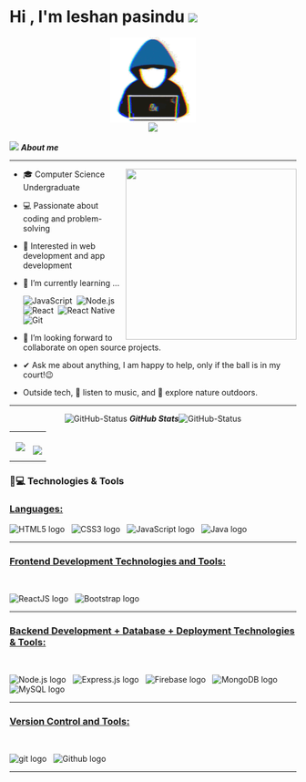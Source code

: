 <h1>Hi , I'm leshan pasindu <img src="https://media.giphy.com/media/hvRJCLFzcasrR4ia7z/giphy.gif" width="35"></h1>
<p align="center">
  <img align="center" alt="Coding" width="150" src="https://github.com/0xAbdulKhalid/0xAbdulKhalid/raw/main/assets/mdImages/about_me.gif"><br> 
  <a href="https://github.com/DenverCoder1/readme-typing-svg"><img src="https://readme-typing-svg.herokuapp.com?lines=Computer+Science+Student;Full+Stack+Web+Developer;Always%20learning%20new%20things&center=true&width=500&height=50"></a>
</p>
  


  <img src="https://media.giphy.com/media/ObNTw8Uzwy6KQ/giphy.gif" width="30px">&nbsp;***About me***
 <hr>
  <img align = "right" width = "300px" height = "300px" src="https://i.pinimg.com/originals/81/17/8b/81178b47a8598f0c81c4799f2cdd4057.gif">  
  
 
 
- 🎓 Computer Science Undergraduate
- 💻 Passionate about coding and problem-solving
- 🌟 Interested in web development and app development
- 🌱 I’m currently learning ...

     ![JavaScript](https://img.shields.io/badge/-JavaScript-0D1117?style=flat&logo=javascript)&nbsp;
     ![Node.js](https://img.shields.io/badge/-Node.js-0D1117?style=flat&logo=node.js)&nbsp;
     ![React](https://img.shields.io/badge/-React-0D1117?style=flat&logo=react)&nbsp;
     ![React Native](https://img.shields.io/badge/-React%20Native-0D1117?style=flat&logo=react)&nbsp;
     ![Git](https://img.shields.io/badge/-Git-0D1117?style=flat&logo=git)&nbsp;
     
- 👯 I’m looking forward to collaborate on open source projects.
- ✔ Ask me about anything, I am happy to help, only if the ball is in my court!😉<br>
- Outside tech, 🎵 listen to music, and 🌴 explore nature outdoors.

 
<hr>
<table><tr align = "center" border-style = "none">
  <p align="center">
  <img src="https://media.giphy.com/media/8UHRm5oY4k4FDxq5QG/giphy.gif" width="30px" alt="GitHub-Status"/>&nbsp;<i><b>GitHub Stats</b></i><img 
  src="https://media.giphy.com/media/8UHRm5oY4k4FDxq5QG/giphy.gif" width="30px" alt="GitHub-Status"/></p>
    <td align = "center"><p>&nbsp;<img align="center" src="https://github-readme-stats.vercel.app/api/top-langs/?username=Leshan21&layout=compact&theme=gotham&langs_count=8" /></p></td>
    <td align = "center"><p><img align="left" src="https://github-readme-stats.vercel.app/api?username=Leshan21&theme=gotham&count_private=true&show_icons=true&include_all_commits=true"" /></p></td>
  </tr>
  
</table>


### 🚀💻 Technologies & Tools

### <u> Languages: </u>

<span><img src="https://img.shields.io/badge/HTML5-E34F26?style=for-the-badge&logo=html5&logoColor=white" alt="HTML5 logo" title="HTML5" height="25" /></span>
&nbsp;
<span><img src="https://img.shields.io/badge/CSS3-1572B6?style=for-the-badge&logo=css3&logoColor=white" alt="CSS3 logo" title="CSS3" height="25" /></span>
&nbsp;
<span><img src="https://img.shields.io/badge/JavaScript-323330?style=for-the-badge&logo=javascript&logoColor=F7DF1E" alt="JavaScript logo" title="JavaScript" height="25" /></span>
&nbsp;
<span>
<img src = "https://img.shields.io/badge/Java-ED8B00?style=for-the-badge&logo=java&logoColor=white" alt="Java logo"  title="Java" height="25"/>
</span>
&nbsp;
<br>

<hr>

### <u> Frontend Development Technologies and Tools: </u>

<br>

<span><img src="https://img.shields.io/badge/React-20232A?style=for-the-badge&logo=react&logoColor=61DAFB" alt="ReactJS logo" title="ReactJS" height="25" /></span>
&nbsp;
<span><img src="https://img.shields.io/badge/Bootstrap-563D7C?style=for-the-badge&logo=bootstrap&logoColor=white" alt="Bootstrap logo" title="Bootstrap" height="25" /></span>

<hr>

### <u> Backend Development + Database + Deployment Technologies & Tools: </u>

<br>

<span><img src="https://img.shields.io/badge/Node.js-339933?style=for-the-badge&logo=nodedotjs&logoColor=white" alt="Node.js logo" title="Node.js" height="25" /></span>
&nbsp;
<span><img src="https://img.shields.io/badge/Express.js-000000?style=for-the-badge&logo=express&logoColor=white" alt="Express.js logo" title="Express.js" height="25" /></span>
&nbsp;
<span><img src="https://img.shields.io/badge/firebase-ffca28?style=for-the-badge&logo=firebase&logoColor=black" alt="Firebase logo" title="Firebase" height="25"/></span>
&nbsp;
<span>
<span><img src="https://img.shields.io/badge/MongoDB-4EA94B?style=for-the-badge&logo=mongodb&logoColor=white" alt="MongoDB logo" title="MongoDB" height="25" /></span>
&nbsp;
<span>
<img src = "https://img.shields.io/badge/MySQL-005C84?style=for-the-badge&logo=mysql&logoColor=white" alt="MySQL logo" title="MySQL" height="25"/>
</span>
&nbsp;

<hr>

### <u> Version Control and Tools:</u>

<br>

<span><img src="https://img.shields.io/badge/GIT-E44C30?style=for-the-badge&logo=git&logoColor=white" alt="git logo" title="Git" height="25" /></span>
&nbsp;
<span><img src="https://img.shields.io/badge/GitHub-100000?style=for-the-badge&logo=github&logoColor=white" alt="Github logo" title="Github" height="25" /></span>
&nbsp;
<hr>



